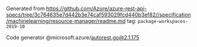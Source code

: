 Generated from https://github.com/Azure/azure-rest-api-specs/tree/3c764635e7d442b3e74caf593029fcd440b3ef82//specification/machinelearning/resource-manager/readme.md tag: `package-workspaces-2019-10`

Code generator @microsoft.azure/autorest.go@2.1.175


